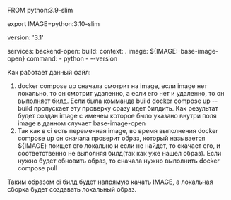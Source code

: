FROM python:3.9-slim

export IMAGE=python:3.10-slim

version: '3.1'

services:
  backend-open:
    build:
      context: .
    image: ${IMAGE:-base-image-open}
    command:
      - python
      - --version

Как работает данный файл:
1. docker compose up сначала смотрит на image, если image нет локально, то он смотрит удаленно, а если его нет и удаленно, то он выполняет билд. Если была комманда build docker compose up --build пропускает эту проверку сразу идет билдить. Как результат будет создан image с именем которое было указано внутри поля image в данном случает base-image-open
2.  Так как в ci есть переменная image, во время выполнения docker compose up он сначала проверит образ, который называется ${IMAGE} поищет его локально и если не найдет, то скачает его, и соответственно не выполняя билд(так как уже нашел образ). Если нужно будет обновить образ, то сначала нужно выполнить docker compose pull

Таким образом ci билд будет напрямую качать IMAGE, а локальная сборка будет создавать локальный образ.